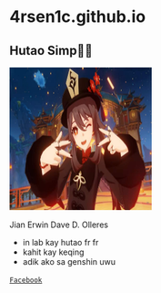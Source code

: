 # 4rsen1c.github.io

## Hutao Simp🥰🥰

<img src="https://github.com/4rsen1C/4rsen1c.github.io/blob/main/Hutaooo.jpg" width="250" height="250" />




Jian Erwin Dave D. Olleres
- in lab kay hutao fr fr
- kahit kay keqing 
- adik ako sa genshin uwu

[`Facebook`](https://www.facebook.com/jedilanco)


